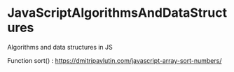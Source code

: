 # JavaScriptAlgorithmsAndDataStructures
Algorithms and data structures in JS

Function sort() : https://dmitripavlutin.com/javascript-array-sort-numbers/

